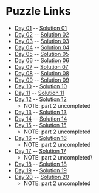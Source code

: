 # Puzzle Links

- [Day 01](https://adventofcode.com/2024/day/1) -- [Solution 01](/puzzles/day01/main.go)
- [Day 02](https://adventofcode.com/2024/day/2) -- [Solution 02](/puzzles/day02/main.go)
- [Day 03](https://adventofcode.com/2024/day/3) -- [Solution 03](/puzzles/day03/main.go)
- [Day 04](https://adventofcode.com/2024/day/4) -- [Solution 04](/puzzles/day04/main.go)
- [Day 05](https://adventofcode.com/2024/day/5) -- [Solution 05](/puzzles/day05/main.go)
- [Day 06](https://adventofcode.com/2024/day/6) -- [Solution 06](/puzzles/day06/main.go)
- [Day 07](https://adventofcode.com/2024/day/7) -- [Solution 07](/puzzles/day07/main.go)
- [Day 08](https://adventofcode.com/2024/day/8) -- [Solution 08](/puzzles/day08/main.go)
- [Day 09](https://adventofcode.com/2024/day/9) -- [Solution 09](/puzzles/day09/main.go)
- [Day 10](https://adventofcode.com/2024/day/10) -- [Solution 10](/puzzles/day10/main.go)
- [Day 11](https://adventofcode.com/2024/day/11) -- [Solution 11](/puzzles/day11/main.go)
- [Day 12](https://adventofcode.com/2024/day/12) -- [Solution 12](/puzzles/day12/main.go)
  - NOTE: part 2 uncompleted
- [Day 13](https://adventofcode.com/2024/day/13) -- [Solution 13](/puzzles/day13/main.go)
- [Day 14](https://adventofcode.com/2024/day/14) -- [Solution 14](/puzzles/day14/main.go)
- [Day 15](https://adventofcode.com/2024/day/15) -- [Solution 15](/puzzles/day15/main.go)
  - NOTE: part 2 uncompleted
- [Day 16](https://adventofcode.com/2024/day/16) -- [Solution 16](/puzzles/day16/main.go)
  - NOTE: part 2 uncompleted
- [Day 17](https://adventofcode.com/2024/day/17) -- [Solution 17](/puzzles/day17/main.go)
  - NOTE: part 2 uncompleted\
- [Day 18](https://adventofcode.com/2024/day/18) -- [Solution 18](/puzzles/day18/main.go)
- [Day 19](https://adventofcode.com/2024/day/19) -- [Solution 19](/puzzles/day19/main.go)
- [Day 20](https://adventofcode.com/2024/day/20) -- [Solution 20](/puzzles/day20/main.go)
  - NOTE: part 2 uncompleted
    <!-- - [Day 21](https://adventofcode.com/2024/day/21) -- [Solution 21](/puzzles/day21/main.go) -->
    <!-- - [Day 22](https://adventofcode.com/2024/day/22) -- [Solution 22](/puzzles/day22/main.go) -->
    <!-- - [Day 23](https://adventofcode.com/2024/day/23) -- [Solution 23](/puzzles/day23/main.go) -->
    <!-- - [Day 24](https://adventofcode.com/2024/day/24) -- [Solution 24](/puzzles/day24/main.go) -->
    <!-- - [Day 25](https://adventofcode.com/2024/day/25) -- [Solution 25](/puzzles/day25/main.go) -->
